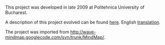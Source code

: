 This project was developed in late 2009 at Politehnica University of Bucharest.

A description of this project evolved can be found [here](http://ro.wordpress.com/tag/echipa-7/). English [translation](http://translate.google.com/translate?js=n&prev=_t&hl=en&ie=UTF-8&layout=2&eotf=1&sl=ro&tl=en&u=http%3A%2F%2Fro.wordpress.com%2Ftag%2Fechipa-7%2F&act=url).

The project was imported from http://wave-mindmap.googlecode.com/svn/trunk/MindMap/.